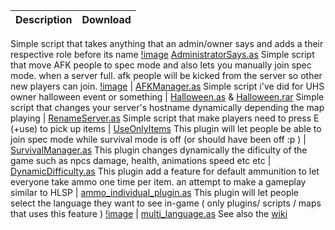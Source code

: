 Description | Download
------------|---------
Simple script that takes anything that an admin/owner says and adds a their respective role before its name  [!image](https://github.com/Mikk155/Sven-Co-op/blob/main/images/AdministratorSays.jpg) [AdministratorSays.as](https://github.com/Mikk155/Sven-Co-op/blob/main/scripts/plugins/mikk/AdministratorSays.as)
Simple script that move AFK people to spec mode and also lets you manually join spec mode. when a server full. afk people will be kicked from the server so other new players can join. [!image](https://github.com/Mikk155/Sven-Co-op/blob/main/images/AFKManager.jpg) | [AFKManager.as](https://github.com/Mikk155/Sven-Co-op/blob/main/scripts/plugins/mikk/AfkManager.as)
Simple script i've did for UHS owner halloween event or something | [Halloween.as](https://github.com/Mikk155/Sven-Co-op/blob/main/scripts/plugins/mikk/Halloween.as) & [Halloween.rar](https://github.com/Mikk155/Sven-Co-op/blob/main/scripts/plugins/mikk/Halloween.rar)
Simple script that changes your server's hostname dynamically depending the map playing | [RenameServer.as](https://github.com/Mikk155/Sven-Co-op/blob/main/scripts/plugins/mikk/RenameServer.as)
Simple script that make players need to press E (+use) to pick up items | [UseOnlyItems](https://github.com/Mikk155/Sven-Co-op/blob/main/scripts/plugins/mikk/UseOnlyitems.as)
This plugin will let people be able to join spec mode while survival mode is off (or should have been off :p ) | [SurvivalManager.as](https://github.com/Mikk155/Sven-Co-op/blob/main/scripts/plugins/mikk/SurvivalManager.as)
This plugin changes dynamically the dificulty of the game such as npcs damage, health, animations speed etc etc | [DynamicDifficulty.as](https://github.com/Gaftherman/My-Custom-Dynamic-Difficulty)
This plugin add a feature for default ammunition to let everyone take ammo one time per item. an attempt to make a gameplay similar to HLSP | [ammo_individual_plugin.as](https://github.com/Mikk155/Sven-Co-op/blob/main/scripts/maps/gaftherman/misc/ammo_individual_plugin.as)
This plugin will let people select the language they want to see in-game ( only plugins/ scripts / maps that uses this feature ) [!image](https://github.com/Mikk155/Sven-Co-op/blob/main/images/language-menu.jpg) | [multi_language.as](https://github.com/Mikk155/Sven-Co-op/blob/main/scripts/plugins/mikk/multi_language.as) See also the [wiki](https://github.com/Mikk155/Sven-Co-op/wiki/Multi-Language-Spanish)
